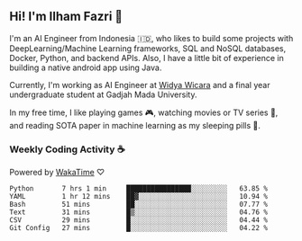 ## Hi! I'm Ilham Fazri 👋

I'm an AI Engineer from Indonesia 🇮🇩, who likes to build some projects with DeepLearning/Machine Learning frameworks, SQL and NoSQL databases, Docker, Python, and backend APIs. Also, I have a little bit of experience in building a native android app using Java.

Currently, I'm working as AI Engineer at [Widya Wicara](https://widyawicara.com) and a final year undergraduate student at Gadjah Mada University. 

In my free time, I like playing games 🎮, watching movies or TV series 🍿, and reading SOTA paper in machine learning as my sleeping pills 💊. 

### Weekly Coding Activity ☕
Powered by [WakaTime](https://wakatime.com/) ♡
<!--START_SECTION:waka-->

```text
Python       7 hrs 1 min     ████████████████░░░░░░░░░   63.85 %
YAML         1 hr 12 mins    ██▓░░░░░░░░░░░░░░░░░░░░░░   10.94 %
Bash         51 mins         ██░░░░░░░░░░░░░░░░░░░░░░░   07.77 %
Text         31 mins         █▒░░░░░░░░░░░░░░░░░░░░░░░   04.76 %
CSV          29 mins         █░░░░░░░░░░░░░░░░░░░░░░░░   04.44 %
Git Config   27 mins         █░░░░░░░░░░░░░░░░░░░░░░░░   04.22 %
```

<!--END_SECTION:waka-->
